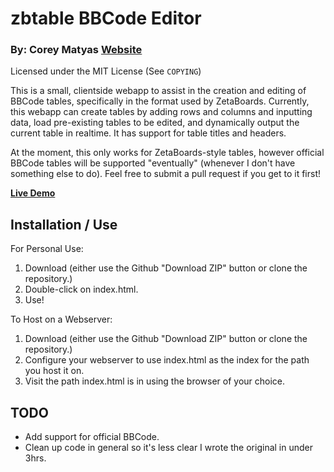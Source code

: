 # zbtable BBCode Editor
### By: Corey Matyas [Website](https://coreymatyas.com/)
Licensed under the MIT License (See `COPYING`)

This is a small, clientside webapp to assist in the creation and editing of BBCode tables, 
specifically in the format used by ZetaBoards. Currently, this webapp can create tables by 
adding rows and columns and inputting data, load pre-existing tables to be edited, and 
dynamically output the current table in realtime. It has support for table titles and 
headers. 

At the moment, this only works for ZetaBoards-style tables, however official BBCode tables 
will be supported "eventually" (whenever I don't have something else to do). Feel free to 
submit a pull request if you get to it first!

**[Live Demo](http://code.coreymatyas.com/zbtable/)**

## Installation / Use
For Personal Use:

1. Download (either use the Github "Download ZIP" button or clone the repository.)
2. Double-click on index.html.
3. Use!

To Host on a Webserver:

1. Download (either use the Github "Download ZIP" button or clone the repository.)
2. Configure your webserver to use index.html as the index for the path you host it on.
3. Visit the path index.html is in using the browser of your choice.

## TODO
 - Add support for official BBCode.
 - Clean up code in general so it's less clear I wrote the original in under 3hrs.